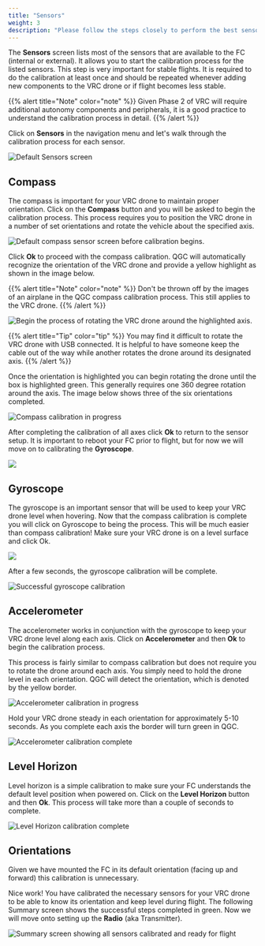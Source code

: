 ```yaml
---
title: "Sensors"
weight: 3
description: "Please follow the steps closely to perform the best sensor calibration possible."
---
```


The **Sensors** screen lists most of the sensors that are available to
the FC (internal or external). It allows you to start the calibration process
for the listed sensors. This step is very important for stable flights. 
It is required to do the calibration at least once and should be repeated whenever
adding new components to the VRC drone or if flight becomes less stable. 

{{% alert title="Note" color="note" %}}
Given Phase 2 of VRC will require additional autonomy components and peripherals, 
it is a good practice to understand the calibration process in detail.
{{% /alert %}}

Click on **Sensors** in the navigation menu and let's walk 
through the calibration process for each sensor.

![Default Sensors screen](sensors_setup.png)

## Compass

The compass is important for your VRC drone to maintain proper orientation. 
Click on the **Compass** button and you will be asked to begin the calibration process. 
This process requires you to position the VRC drone in a number of set orientations 
and rotate the vehicle about the specified axis.

![Default compass sensor screen before calibration begins.](qgc_sensor_compass.png)

Click **Ok** to proceed with the compass calibration. 
QGC will automatically recognize the orientation of the VRC drone and
provide a yellow highlight as shown in the image below.

{{% alert title="Note" color="note" %}}
Don't be thrown off by the images of an airplane in the QGC 
compass calibration process. This still applies to the VRC drone.
{{% /alert %}}

![Begin the process of rotating the VRC drone around the highlighted axis.](qgc_compass_progress.png)

{{% alert title="Tip" color="tip" %}}
You may find it difficult to rotate the VRC drone with USB connected. 
It is helpful to have someone keep the cable out of the way while another 
rotates the drone around its designated axis.
{{% /alert %}}

Once the orientation is highlighted you can begin rotating the drone until the
box is highlighted green. This generally requires one 360 degree rotation
around the axis. The image below shows three of the six orientations completed.

![Compass calibration in progress](qgc_compass_in_progress.png)

After completing the calibration of all axes click **Ok** to return to the sensor setup. 
It is important to reboot your FC prior to flight, 
but for now we will move on to calibrating the **Gyroscope**.

![](qgc_compass_complete.png)

## Gyroscope

The gyroscope is an important sensor that will be used to keep your 
VRC drone level when hovering. Now that the compass calibration is complete
you will click on Gyroscope to being the process. This will be much easier
than compass calibration! Make sure your VRC drone is on a level surface
and click Ok.

![](qgc_gyro_setup.png)

After a few seconds, the gyroscope calibration will be complete.

![Successful gyroscope calibration](qgc_gyro_complete.png)

## Accelerometer

The accelerometer works in conjunction with the gyroscope to keep your
VRC drone level along each axis. Click on **Accelerometer** and then 
**Ok** to begin the calibration process.

This process is fairly similar to compass calibration but does 
not require you to rotate the drone around each axis. You simply
need to hold the drone level in each orientation. QGC will detect
the orientation, which is denoted by the yellow border.

![Accelerometer calibration in progress](accelerometer_in_progress.png)

Hold your VRC drone steady in each orientation for approximately 5-10 seconds.
As you complete each axis the border will turn green in QGC.

![Accelerometer calibration complete](accelerometer_complete.png)

## Level Horizon

Level horizon is a simple calibration to make sure your FC understands the
default level position when powered on. Click on the **Level Horizon** button and
then **Ok**. This process will take more than a couple of seconds to complete.

![Level Horizon calibration complete](level_horizon.png)

## Orientations

Given we have mounted the FC in its default orientation 
(facing up and forward) this calibration is unnecessary.

Nice work! You have calibrated the necessary sensors for your VRC drone 
to be able to know its orientation and keep level during flight. 
The following Summary screen shows the successful steps completed in green. 
Now we will move onto setting up the **Radio** (aka Transmitter).

![Summary screen showing all sensors calibrated and ready for flight](qgc_sensors_complete.png)